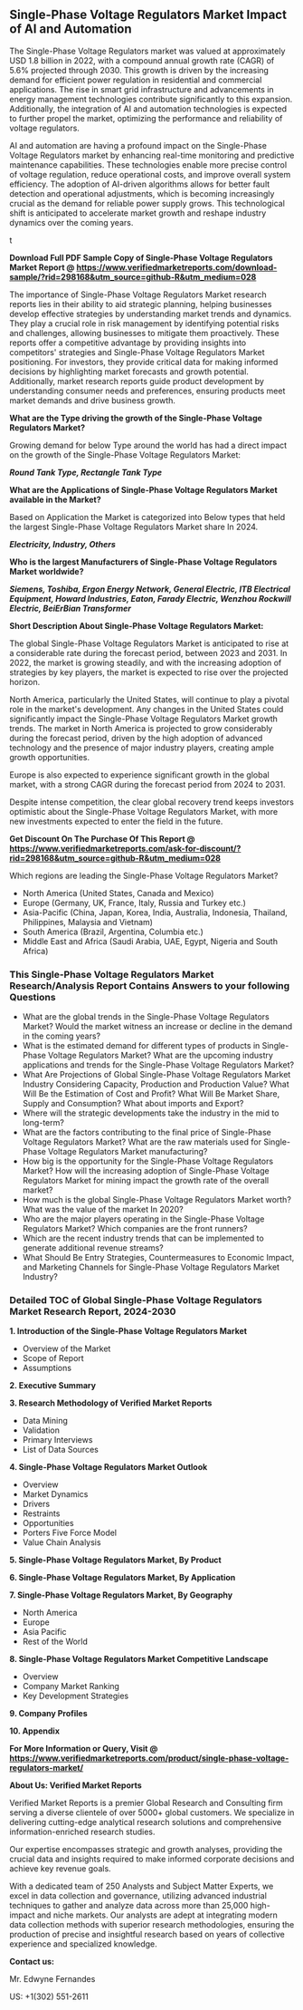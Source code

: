 <h2>Single-Phase Voltage Regulators Market Impact of AI and Automation</h2><p>The Single-Phase Voltage Regulators market was valued at approximately USD 1.8 billion in 2022, with a compound annual growth rate (CAGR) of 5.6% projected through 2030. This growth is driven by the increasing demand for efficient power regulation in residential and commercial applications. The rise in smart grid infrastructure and advancements in energy management technologies contribute significantly to this expansion. Additionally, the integration of AI and automation technologies is expected to further propel the market, optimizing the performance and reliability of voltage regulators.</p><p>AI and automation are having a profound impact on the Single-Phase Voltage Regulators market by enhancing real-time monitoring and predictive maintenance capabilities. These technologies enable more precise control of voltage regulation, reduce operational costs, and improve overall system efficiency. The adoption of AI-driven algorithms allows for better fault detection and operational adjustments, which is becoming increasingly crucial as the demand for reliable power supply grows. This technological shift is anticipated to accelerate market growth and reshape industry dynamics over the coming years.</p>t</p><p id="" class=""><strong>Download Full PDF Sample Copy of Single-Phase Voltage Regulators Market Report @ <a href="https://www.verifiedmarketreports.com/download-sample/?rid=298168&utm_source=github-R&utm_medium=028" target="_blank">https://www.verifiedmarketreports.com/download-sample/?rid=298168&utm_source=github-R&utm_medium=028</a></strong></p><p>The importance of&nbsp;Single-Phase Voltage Regulators Market research reports lies in their ability to aid strategic planning, helping businesses develop effective strategies by understanding market trends and dynamics. They play a crucial role in risk management by identifying potential risks and challenges, allowing businesses to mitigate them proactively. These reports offer a competitive advantage by providing insights into competitors' strategies and Single-Phase Voltage Regulators Market positioning. For investors, they provide critical data for making informed decisions by highlighting market forecasts and growth potential. Additionally, market research reports guide product development by understanding consumer needs and preferences, ensuring products meet market demands and drive business growth.</p><p><strong>What are the&nbsp;Type driving the growth of the Single-Phase Voltage Regulators Market?</strong></p><p id="" class="">Growing demand for below Type around the world has had a direct impact on the growth of the Single-Phase Voltage Regulators Market:</p><em><strong>Round Tank Type, Rectangle Tank Type</strong></em></p><strong>What are the&nbsp;Applications&nbsp;of Single-Phase Voltage Regulators Market available in the Market?</strong></p><p id="" class="">Based on Application the Market is categorized into Below types that held the largest Single-Phase Voltage Regulators Market share In 2024.</p><em><strong>Electricity, Industry, Others</strong></em></p><strong>Who is the largest Manufacturers of Single-Phase Voltage Regulators Market worldwide?</strong></p><p><em><strong>Siemens, Toshiba, Ergon Energy Network, General Electric, ITB Electrical Equipment, Howard Industries, Eaton, Farady Electric, Wenzhou Rockwill Electric, BeiErBian Transformer</strong></em></p><p id="" class=""><strong>Short Description About Single-Phase Voltage Regulators Market:</strong></p><p>The global Single-Phase Voltage Regulators Market is anticipated to rise at a considerable rate during the forecast period, between 2023 and 2031. In 2022, the market is growing steadily, and with the increasing adoption of strategies by key players, the market is expected to rise over the projected horizon.</p><p>North America, particularly the United States, will continue to play a pivotal role in the market's development. Any changes in the United States could significantly impact the Single-Phase Voltage Regulators Market growth trends. The market in North America is projected to grow considerably during the forecast period, driven by the high adoption of advanced technology and the presence of major industry players, creating ample growth opportunities.</p><p>Europe is also expected to experience significant growth in the global market, with a strong CAGR during the forecast period from 2024 to 2031.</p><p>Despite intense competition, the clear global recovery trend keeps investors optimistic about the Single-Phase Voltage Regulators Market, with more new investments expected to enter the field in the future.</p><p id="" class=""><strong>Get Discount On The Purchase Of This Report @ <a href="https://www.verifiedmarketreports.com/ask-for-discount/?rid=298168&utm_source=github-R&utm_medium=028" target="_blank">https://www.verifiedmarketreports.com/ask-for-discount/?rid=298168&utm_source=github-R&utm_medium=028</a></strong></p>Which regions are leading the Single-Phase Voltage Regulators Market?</p><ul><li>North America (United States, Canada and Mexico)</li><li>Europe (Germany, UK, France, Italy, Russia and Turkey etc.)</li><li>Asia-Pacific (China, Japan, Korea, India, Australia, Indonesia, Thailand, Philippines, Malaysia and Vietnam)</li><li>South America (Brazil, Argentina, Columbia etc.)</li><li>Middle East and Africa (Saudi Arabia, UAE, Egypt, Nigeria and South Africa)</li></ul><h3 id="" class="">This Single-Phase Voltage Regulators Market Research/Analysis Report Contains Answers to your following Questions</h3><ul><li>What are the global trends in the Single-Phase Voltage Regulators Market? Would the market witness an increase or decline in the demand in the coming years?</li><li>What is the estimated demand for different types of products in Single-Phase Voltage Regulators Market? What are the upcoming industry applications and trends for the Single-Phase Voltage Regulators Market?</li><li>What Are Projections of Global Single-Phase Voltage Regulators Market Industry Considering Capacity, Production and Production Value? What Will Be the Estimation of Cost and Profit? What Will Be Market Share, Supply and Consumption? What about imports and Export?</li><li>Where will the strategic developments take the industry in the mid to long-term?</li><li>What are the factors contributing to the final price of Single-Phase Voltage Regulators Market? What are the raw materials used for Single-Phase Voltage Regulators Market manufacturing?</li><li>How big is the opportunity for the Single-Phase Voltage Regulators Market? How will the increasing adoption of Single-Phase Voltage Regulators Market for mining impact the growth rate of the overall market?</li><li>How much is the global Single-Phase Voltage Regulators Market worth? What was the value of the market In 2020?</li><li>Who are the major players operating in the Single-Phase Voltage Regulators Market? Which companies are the front runners?</li><li>Which are the recent industry trends that can be implemented to generate additional revenue streams?</li><li>What Should Be Entry Strategies, Countermeasures to Economic Impact, and Marketing Channels for Single-Phase Voltage Regulators Market Industry?</li></ul><h3 id="" class="">Detailed TOC of Global Single-Phase Voltage Regulators Market Research Report, 2024-2030</h3><p id="" class=""><strong>1. Introduction of the Single-Phase Voltage Regulators Market</strong></p><ul><li>Overview of the Market</li><li>Scope of Report</li><li>Assumptions</li></ul><p id="" class=""><strong>2. Executive Summary</strong></p><p id="" class=""><strong>3. Research Methodology of Verified Market Reports</strong></p><ul><li>Data Mining</li><li>Validation</li><li>Primary Interviews</li><li>List of Data Sources</li></ul><p id="" class=""><strong>4. Single-Phase Voltage Regulators Market Outlook</strong></p><ul><li>Overview</li><li>Market Dynamics</li><li>Drivers</li><li>Restraints</li><li>Opportunities</li><li>Porters Five Force Model</li><li>Value Chain Analysis</li></ul><p id="" class=""><strong>5. Single-Phase Voltage Regulators Market, By Product</strong></p><p id="" class=""><strong>6. Single-Phase Voltage Regulators Market, By Application</strong></p><p id="" class=""><strong>7. Single-Phase Voltage Regulators Market, By Geography</strong></p><ul><li>North America</li><li>Europe</li><li>Asia Pacific</li><li>Rest of the World</li></ul><p id="" class=""><strong>8. Single-Phase Voltage Regulators Market Competitive Landscape</strong></p><ul><li>Overview</li><li>Company Market Ranking</li><li>Key Development Strategies</li></ul><p id="" class=""><strong>9. Company Profiles</strong></p><p id="" class=""><strong>10. Appendix</strong></p><p id="" class=""><strong>For More Information or Query, Visit @ <a href="https://www.verifiedmarketreports.com/product/single-phase-voltage-regulators-market/" target="_blank">https://www.verifiedmarketreports.com/product/single-phase-voltage-regulators-market/</a></strong></p><p id="" class=""><strong>About Us: Verified Market Reports</strong></p><p id="" class="">Verified Market Reports is a premier Global Research and Consulting firm serving a diverse clientele of over 5000+ global customers. We specialize in delivering cutting-edge analytical research solutions and comprehensive information-enriched research studies.</p><p id="" class="">Our expertise encompasses strategic and growth analyses, providing the crucial data and insights required to make informed corporate decisions and achieve key revenue goals.</p><p id="" class="">With a dedicated team of 250 Analysts and Subject Matter Experts, we excel in data collection and governance, utilizing advanced industrial techniques to gather and analyze data across more than 25,000 high-impact and niche markets. Our analysts are adept at integrating modern data collection methods with superior research methodologies, ensuring the production of precise and insightful research based on years of collective experience and specialized knowledge.</p><p id="" class=""><strong>Contact us:</strong></p><p id="" class="">Mr. Edwyne Fernandes</p><p id="" class="">US: +1(302) 551-2611</p>